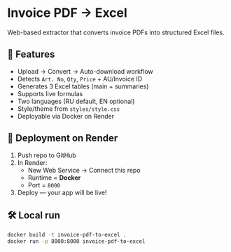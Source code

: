 # Invoice PDF → Excel

Web-based extractor that converts invoice PDFs into structured Excel files.

## 🚀 Features
- Upload → Convert → Auto-download workflow
- Detects `Art. No`, `Qty`, `Price` + AU/Invoice ID
- Generates 3 Excel tables (main + summaries)
- Supports live formulas
- Two languages (RU default, EN optional)
- Style/theme from `styles/style.css`
- Deployable via Docker on Render

## 🧱 Deployment on Render
1. Push repo to GitHub
2. In Render:
   - New Web Service → Connect this repo
   - Runtime = **Docker**
   - Port = `8000`
3. Deploy — your app will be live!

## 🛠 Local run
```bash
docker build -t invoice-pdf-to-excel .
docker run -p 8000:8000 invoice-pdf-to-excel
